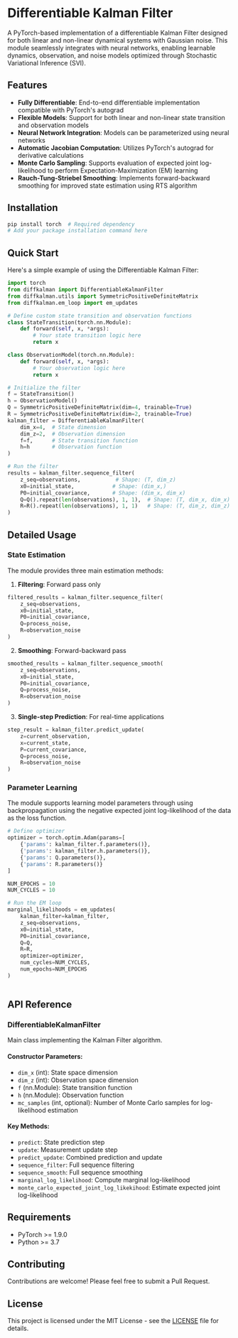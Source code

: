 # Differentiable Kalman Filter

A PyTorch-based implementation of a differentiable Kalman Filter designed for both linear and non-linear dynamical systems with Gaussian noise. This module seamlessly integrates with neural networks, enabling learnable dynamics, observation, and noise models optimized through Stochastic Variational Inference (SVI).

## Features

- **Fully Differentiable**: End-to-end differentiable implementation compatible with PyTorch's autograd
- **Flexible Models**: Support for both linear and non-linear state transition and observation models
- **Neural Network Integration**: Models can be parameterized using neural networks
- **Automatic Jacobian Computation**: Utilizes PyTorch's autograd for derivative calculations
- **Monte Carlo Sampling**: Supports evaluation of expected joint log-likelihood to perform Expectation-Maximization (EM) learning
- **Rauch-Tung-Striebel Smoothing**: Implements forward-backward smoothing for improved state estimation using RTS algorithm

## Installation

```bash
pip install torch  # Required dependency
# Add your package installation command here
```

## Quick Start

Here's a simple example of using the Differentiable Kalman Filter:

```python
import torch
from diffkalman import DifferentiableKalmanFilter
from diffkalman.utils import SymmetricPositiveDefiniteMatrix
from diffkalman.em_loop import em_updates

# Define custom state transition and observation functions
class StateTransition(torch.nn.Module):
    def forward(self, x, *args):
        # Your state transition logic here
        return x

class ObservationModel(torch.nn.Module):
    def forward(self, x, *args):
        # Your observation logic here
        return x

# Initialize the filter
f = StateTransition()
h = ObservationModel()
Q = SymmetricPositiveDefiniteMatrix(dim=4, trainable=True)
R = SymmetricPositiveDefiniteMatrix(dim=2, trainable=True)
kalman_filter = DifferentiableKalmanFilter(
    dim_x=4,  # State dimension
    dim_z=2,  # Observation dimension
    f=f,      # State transition function
    h=h       # Observation function
)

# Run the filter
results = kalman_filter.sequence_filter(
    z_seq=observations,           # Shape: (T, dim_z)
    x0=initial_state,            # Shape: (dim_x,)
    P0=initial_covariance,       # Shape: (dim_x, dim_x)
    Q=Q().repeat(len(observations), 1, 1),  # Shape: (T, dim_x, dim_x)
    R=R().repeat(len(observations), 1, 1)   # Shape: (T, dim_z, dim_z)
)
```

## Detailed Usage

### State Estimation

The module provides three main estimation methods:

1. **Filtering**: Forward pass only
```python
filtered_results = kalman_filter.sequence_filter(
    z_seq=observations,
    x0=initial_state,
    P0=initial_covariance,
    Q=process_noise,
    R=observation_noise
)
```

2. **Smoothing**: Forward-backward pass
```python
smoothed_results = kalman_filter.sequence_smooth(
    z_seq=observations,
    x0=initial_state,
    P0=initial_covariance,
    Q=process_noise,
    R=observation_noise
)
```

3. **Single-step Prediction**: For real-time applications
```python
step_result = kalman_filter.predict_update(
    z=current_observation,
    x=current_state,
    P=current_covariance,
    Q=process_noise,
    R=observation_noise
)
```

### Parameter Learning

The module supports learning model parameters through using backpropagation using the negative expected joint log-likelihood of the 
data as the loss function.

```python
# Define optimizer
optimizer = torch.optim.Adam(params=[
    {'params': kalman_filter.f.parameters()},
    {'params': kalman_filter.h.parameters()},
    {'params': Q.parameters()},
    {'params': R.parameters()}
]

NUM_EPOCHS = 10
NUM_CYCLES = 10

# Run the EM loop
marginal_likelihoods = em_updates(
    kalman_filter=kalman_filter,
    z_seq=observations,
    x0=initial_state,
    P0=initial_covariance,
    Q=Q,
    R=R,
    optimizer=optimizer,
    num_cycles=NUM_CYCLES,
    num_epochs=NUM_EPOCHS
) 
    
```

## API Reference

### DifferentiableKalmanFilter

Main class implementing the Kalman Filter algorithm.

#### Constructor Parameters:
- `dim_x` (int): State space dimension
- `dim_z` (int): Observation space dimension
- `f` (nn.Module): State transition function
- `h` (nn.Module): Observation function
- `mc_samples` (int, optional): Number of Monte Carlo samples for log-likelihood estimation

#### Key Methods:
- `predict`: State prediction step
- `update`: Measurement update step
- `predict_update`: Combined prediction and update
- `sequence_filter`: Full sequence filtering
- `sequence_smooth`: Full sequence smoothing
- `marginal_log_likelihood`: Compute marginal log-likelihood
- `monte_carlo_expected_joint_log_likekihood`: Estimate expected joint log-likelihood

## Requirements

- PyTorch >= 1.9.0
- Python >= 3.7

## Contributing

Contributions are welcome! Please feel free to submit a Pull Request.

## License

This project is licensed under the MIT License - see the [LICENSE](LICENSE) file for details.
